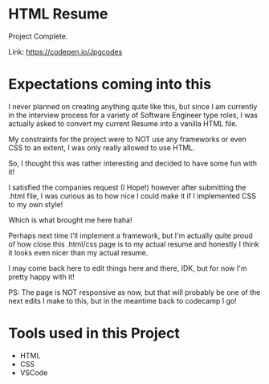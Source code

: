 # HTML Resume

Project Complete.

Link: https://codepen.io/Jpgcodes

# Expectations coming into this

I never planned on creating anything quite like this, but since I am currently in the interview process for a variety of Software Engineer type roles, I was actually asked to convert my current Resume into a vanilla HTML file.

My constraints for the project were to NOT use any frameworks or even CSS to an extent, I was only really allowed to use HTML.

So, I thought this was rather interesting and decided to have some fun with it!

I satisfied the companies request (I Hope!) however after submitting the .html file, I was curious as to how nice I could make it if I implemented CSS to my own style!

Which is what brought me here haha!

Perhaps next time I'll implement a framework, but I'm actually quite proud of how close this .html/css page is to my actual resume and honestly I think it looks even nicer than my actual resume.

I may come back here to edit things here and there, IDK, but for now I'm pretty happy with it!

PS: The page is NOT responsive as now, but that will probably be one of the next edits I make to this, but in the meantime back to codecamp I go!

# Tools used in this Project

- HTML
- CSS
- VSCode
